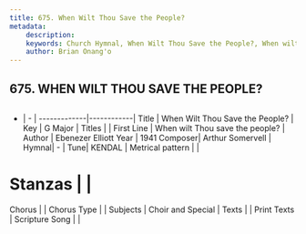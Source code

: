 ```yaml
---
title: 675. When Wilt Thou Save the People?
metadata:
    description: 
    keywords: Church Hymnal, When Wilt Thou Save the People?, When wilt Thou save the people?, 
    author: Brian Onang'o
---
```



## 675. WHEN WILT THOU SAVE THE PEOPLE?

```txt

```

- |   -  |
-------------|------------|
Title | When Wilt Thou Save the People? |
Key | G Major |
Titles |  |
First Line | When wilt Thou save the people? |
Author | Ebenezer Elliott
Year | 1941
Composer| Arthur Somervell |
Hymnal|  - |
Tune| KENDAL |
Metrical pattern | |
# Stanzas |  |
Chorus |  |
Chorus Type |  |
Subjects | Choir and Special |
Texts |  |
Print Texts | 
Scripture Song |  |
  

